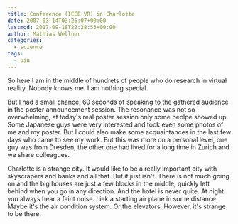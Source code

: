 ```yaml
---
title: Conference (IEEE VR) in Charlotte
date: 2007-03-14T03:26:07+00:00
lastmod: 2017-09-18T22:28:53+00:00
author: Mathias Wellner
categories:
  - science
tags:
  - usa
---
```

So here I am in the middle of hundrets of people who do research in virtual reality. Nobody knows me. I am nothing special. 
<!--more-->

But I had a small chance, 60 seconds of speaking to the gathered audience in the poster announcement session. The resonance was not so overwhelming, at today's real poster session only some peolpe showed up. Some Japanese guys were very interested and took even some photos of me and my poster. But I could also make some acquaintances in the last few days who came to see my work. But this was more on a personal level, one guy was from Dresden, the other one had lived for a long time in Zurich and we share colleagues. 

Charlotte is a strange city. It would like to be a really important city with skyscrapers and banks and all that. But it just isn't. There is not much going on and the big houses are just a few blocks in the middle, quickly left behind when you go in any direction. And the hotel is never quite. At night you always hear a faint noise. Liek a starting air plane in some distance. Maybe it's the air condition system. Or the elevators. However, it's strange to be there.